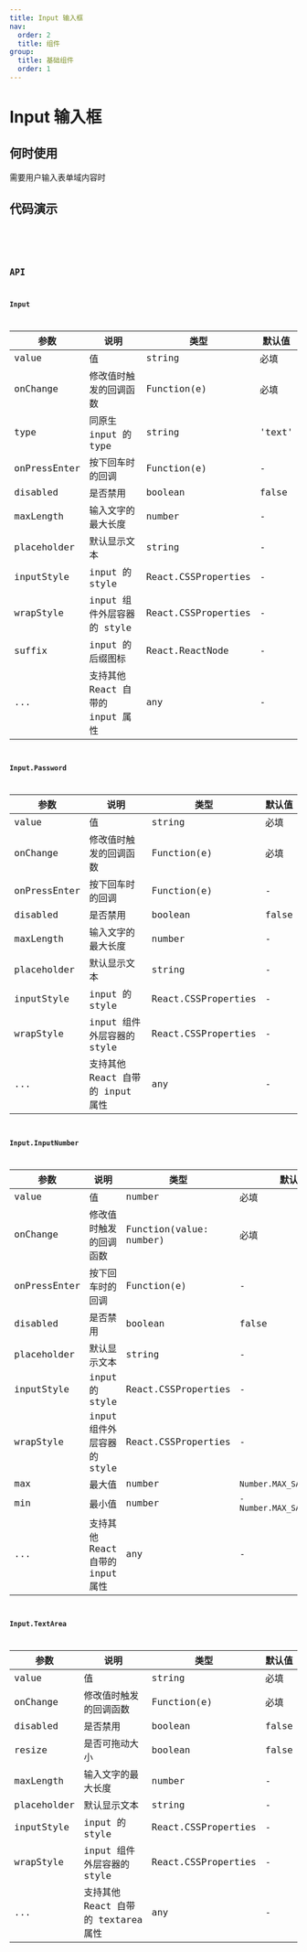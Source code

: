 ```yaml
---
title: Input 输入框
nav:
  order: 2
  title: 组件
group:
  title: 基础组件
  order: 1
---
```


# Input 输入框

## 何时使用

需要用户输入表单域内容时

## 代码演示

<code src='./demo/Input.tsx' title='基础用法' />

<code src='./demo/TextArea.tsx' title='多行文本输入框' />

## API

### Input

| 参数         | 说明                             | 类型                | 默认值 |
| ------------ | -------------------------------- | ------------------- | ------ |
| value        | 值                               | string              | 必填   |
| onChange     | 修改值时触发的回调函数           | Function(e)         | 必填   |
| type         | 同原生 input 的 type             | string              | 'text' |
| onPressEnter | 按下回车时的回调                 | Function(e)         | -      |
| disabled     | 是否禁用                         | boolean             | false  |
| maxLength    | 输入文字的最大长度               | number              | -      |
| placeholder  | 默认显示文本                     | string              | -      |
| inputStyle   | input 的 style                   | React.CSSProperties | -      |
| wrapStyle    | input 组件外层容器的 style       | React.CSSProperties | -      |
| suffix       | input 的后缀图标                 | React.ReactNode     | -      |
| ...          | 支持其他 React 自带的 input 属性 | any                 | -      |

### Input.Password

| 参数         | 说明                             | 类型                | 默认值 |
| ------------ | -------------------------------- | ------------------- | ------ |
| value        | 值                               | string              | 必填   |
| onChange     | 修改值时触发的回调函数           | Function(e)         | 必填   |
| onPressEnter | 按下回车时的回调                 | Function(e)         | -      |
| disabled     | 是否禁用                         | boolean             | false  |
| maxLength    | 输入文字的最大长度               | number              | -      |
| placeholder  | 默认显示文本                     | string              | -      |
| inputStyle   | input 的 style                   | React.CSSProperties | -      |
| wrapStyle    | input 组件外层容器的 style       | React.CSSProperties | -      |
| ...          | 支持其他 React 自带的 input 属性 | any                 | -      |

### Input.InputNumber

| 参数         | 说明                             | 类型                    | 默认值                     |
| ------------ | -------------------------------- | ----------------------- | -------------------------- |
| value        | 值                               | number                  | 必填                       |
| onChange     | 修改值时触发的回调函数           | Function(value: number) | 必填                       |
| onPressEnter | 按下回车时的回调                 | Function(e)             | -                          |
| disabled     | 是否禁用                         | boolean                 | false                      |
| placeholder  | 默认显示文本                     | string                  | -                          |
| inputStyle   | input 的 style                   | React.CSSProperties     | -                          |
| wrapStyle    | input 组件外层容器的 style       | React.CSSProperties     | -                          |
| max          | 最大值                           | number                  | `Number.MAX_SAFE_INTEGER`  |
| min          | 最小值                           | number                  | `-Number.MAX_SAFE_INTEGER` |
| ...          | 支持其他 React 自带的 input 属性 | any                     | -                          |

### Input.TextArea

| 参数        | 说明                                | 类型                | 默认值 |
| ----------- | ----------------------------------- | ------------------- | ------ |
| value       | 值                                  | string              | 必填   |
| onChange    | 修改值时触发的回调函数              | Function(e)         | 必填   |
| disabled    | 是否禁用                            | boolean             | false  |
| resize      | 是否可拖动大小                      | boolean             | false  |
| maxLength   | 输入文字的最大长度                  | number              | -      |
| placeholder | 默认显示文本                        | string              | -      |
| inputStyle  | input 的 style                      | React.CSSProperties | -      |
| wrapStyle   | input 组件外层容器的 style          | React.CSSProperties | -      |
| ...         | 支持其他 React 自带的 textarea 属性 | any                 | -      |
